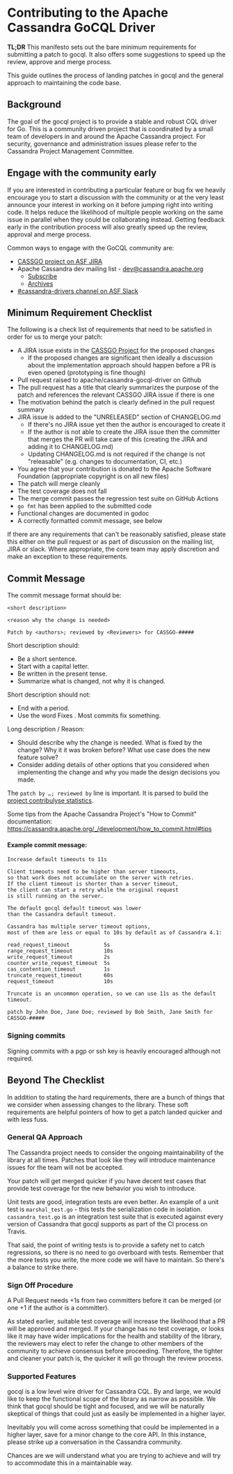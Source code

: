 # Contributing to the Apache Cassandra GoCQL Driver

**TL;DR** This manifesto sets out the bare minimum requirements for submitting a patch to gocql. It also offers some suggestions to speed up the review, approve and merge process.

This guide outlines the process of landing patches in gocql and the general approach to maintaining the code base.

## Background

The goal of the gocql project is to provide a stable and robust CQL driver for Go. This is a community driven project that is coordinated by a small team of developers in and around the Apache Cassandra project. For security, governance and administration issues please refer to the Cassandra Project Management Committee.

## Engage with the community early

If you are interested in contributing a particular feature or bug fix we heavily encourage you to start a discussion with the community or at the very least announce your interest in working on it before jumping right into writing code. It helps reduce the likelihood of multiple people working on the same issue in parallel when they could be collaborating instead. Getting feedback early in the contribution process will also greatly speed up the review, approval and merge process.

Common ways to engage with the GoCQL community are:

- [CASSGO project on ASF JIRA](https://issues.apache.org/jira/projects/CASSGO/issues/)
- Apache Cassandra dev mailing list - [dev@cassandra.apache.org](mailto:dev@cassandra.apache.org)
  - [Subscribe](mailto:dev-subscribe@cassandra.apache.org)
  - [Archives](https://lists.apache.org/list.html?dev@cassandra.apache.org)
- [#cassandra-drivers channel on ASF Slack](https://the-asf.slack.com/archives/C05LPRVNZV1)

## Minimum Requirement Checklist

The following is a check list of requirements that need to be satisfied in order for us to merge your patch:

* A JIRA issue exists in the [CASSGO Project](https://issues.apache.org/jira/projects/CASSGO/issues/) for the proposed changes
  * If the proposed changes are significant then ideally a discussion about the implementation approach should happen before a PR is even opened (prototyping is fine though)
* Pull request raised to apache/cassandra-gocql-driver on Github
* The pull request has a title that clearly summarizes the purpose of the patch and references the relevant CASSGO JIRA issue if there is one
* The motivation behind the patch is clearly defined in the pull request summary
* JIRA issue is added to the "UNRELEASED" section of CHANGELOG.md
  * If there's no JIRA issue yet then the author is encouraged to create it
  * If the author is not able to create the JIRA issue then the committer that merges the PR will take care of this (creating the JIRA and adding it to CHANGELOG.md)
  * Updating CHANGELOG.md is not required if the change is not "releasable" (e.g. changes to documentation, CI, etc.)
* You agree that your contribution is donated to the Apache Software Foundation (appropriate copyright is on all new files)
* The patch will merge cleanly
* The test coverage does not fall
* The merge commit passes the regression test suite on GitHub Actions
* `go fmt` has been applied to the submitted code
* Functional changes are documented in godoc
* A correctly formatted commit message, see below

If there are any requirements that can't be reasonably satisfied, please state this either on the pull request or as part of discussion on the mailing list, JIRA or slack. Where appropriate, the core team may apply discretion and make an exception to these requirements.

## Commit Message

The commit message format should be:

```
<short description>

<reason why the change is needed>

Patch by <authors>; reviewed by <Reviewers> for CASSGO-#####
```

Short description should:
* Be a short sentence.
* Start with a capital letter.
* Be written in the present tense.
* Summarize what is changed, not why it is changed.

Short description should not:
* End with a period.
* Use the word Fixes . Most commits fix something.

Long description / Reason:
* Should describe why the change is needed. What is fixed by the change? Why it it was broken before? What use case does the new feature solve?
* Consider adding details of other options that you considered when implementing the change and why you made the design decisions you made.

The `patch by …; reviewed by` line is important. It is parsed to build the [project contribulyse statistics](https://nightlies.apache.org/cassandra/devbranch/misc/contribulyze/html/).

Some tips from the Apache Cassandra Project's "How to Commit" documentation: https://cassandra.apache.org/_/development/how_to_commit.html#tips

#### Example commit message:

```
Increase default timeouts to 11s

Client timeouts need to be higher than server timeouts,
so that work does not accumulate on the server with retries.
If the client timeout is shorter than a server timeout,
the client can start a retry while the original request
is still running on the server.

The default gocql default timeout was lower
than the Cassandra default timeout.

Cassandra has multiple server timeout options,
most of them are less or equal to 10s by default as of Cassandra 4.1:

read_request_timeout           5s
range_request_timeout          10s
write_request_timeout          2s
counter_write_request_timeout  5s
cas_contention_timeout         1s
truncate_request_timeout       60s
request_timeout                10s

Truncate is an uncommon operation, so we can use 11s as the default
timeout.

patch by John Doe, Jane Doe; reviewed by Bob Smith, Jane Smith for CASSGO-#####
```

### Signing commits

Signing commits with a pgp or ssh key is heavily encouraged although not required.

## Beyond The Checklist

In addition to stating the hard requirements, there are a bunch of things that we consider when assessing changes to the library. These soft requirements are helpful pointers of how to get a patch landed quicker and with less fuss.

### General QA Approach

The Cassandra project needs to consider the ongoing maintainability of the library at all times. Patches that look like they will introduce maintenance issues for the team will not be accepted.

Your patch will get merged quicker if you have decent test cases that provide test coverage for the new behavior you wish to introduce.

Unit tests are good, integration tests are even better. An example of a unit test is `marshal_test.go` - this tests the serialization code in isolation. `cassandra_test.go` is an integration test suite that is executed against every version of Cassandra that gocql supports as part of the CI process on Travis.

That said, the point of writing tests is to provide a safety net to catch regressions, so there is no need to go overboard with tests. Remember that the more tests you write, the more code we will have to maintain. So there's a balance to strike there.

### Sign Off Procedure

A Pull Request needs +1s from two committers before it can be merged (or one +1 if the author is a committer).

As stated earlier, suitable test coverage will increase the likelihood that a PR will be approved and merged. If your change has no test coverage, or looks like it may have wider implications for the health and stability of the library, the reviewers may elect to refer the change to other members of the community to achieve consensus before proceeding. Therefore, the tighter and cleaner your patch is, the quicker it will go through the review process.

### Supported Features

gocql is a low level wire driver for Cassandra CQL. By and large, we would like to keep the functional scope of the library as narrow as possible. We think that gocql should be tight and focused, and we will be naturally skeptical of things that could just as easily be implemented in a higher layer.

Inevitably you will come across something that could be implemented in a higher layer, save for a minor change to the core API. In this instance, please strike up a conversation in the Cassandra community.

Chances are we will understand what you are trying to achieve and will try to accommodate this in a maintainable way.
